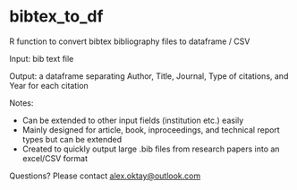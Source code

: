# bibtex_to_df
R function to convert bibtex bibliography files to dataframe / CSV 

Input: bib text file

Output: a dataframe separating Author, Title, Journal, Type of citations, and Year for each citation

Notes:
  - Can be extended to other input fields (institution etc.) easily
  - Mainly designed for article, book, inproceedings, and technical report types but can be extended
  - Created to quickly output large .bib files from research papers into an excel/CSV format

Questions? Please contact alex.oktay@outlook.com
